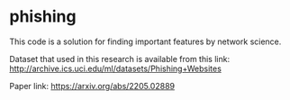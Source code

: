 # phishing 

This code is a solution for finding important features by network  science.

Dataset that used in this research is available from this link: http://archive.ics.uci.edu/ml/datasets/Phishing+Websites

Paper link: https://arxiv.org/abs/2205.02889
